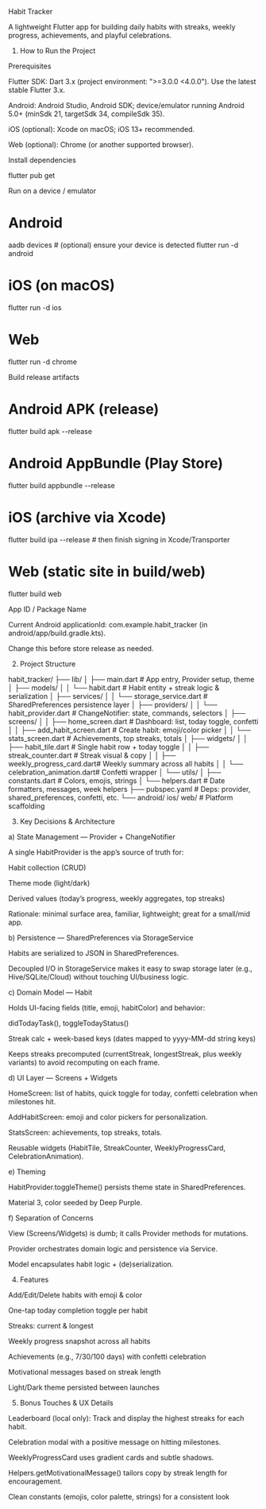 Habit Tracker

A lightweight Flutter app for building daily habits with streaks, weekly progress, achievements, and playful celebrations.

1) How to Run the Project

Prerequisites

Flutter SDK: Dart 3.x (project environment: ">=3.0.0 <4.0.0"). Use the latest stable Flutter 3.x.

Android: Android Studio, Android SDK; device/emulator running Android 5.0+ (minSdk 21, targetSdk 34, compileSdk 35).

iOS (optional): Xcode on macOS; iOS 13+ recommended.

Web (optional): Chrome (or another supported browser).

Install dependencies

flutter pub get

Run on a device / emulator

# Android
aadb devices  # (optional) ensure your device is detected
flutter run -d android

# iOS (on macOS)
flutter run -d ios

# Web
flutter run -d chrome

Build release artifacts

# Android APK (release)
flutter build apk --release

# Android AppBundle (Play Store)
flutter build appbundle --release

# iOS (archive via Xcode)
flutter build ipa --release   # then finish signing in Xcode/Transporter

# Web (static site in build/web)
flutter build web

App ID / Package Name

Current Android applicationId: com.example.habit_tracker (in android/app/build.gradle.kts).

Change this before store release as needed.

2) Project Structure

habit_tracker/
├── lib/
│   ├── main.dart                    # App entry, Provider setup, theme
│   ├── models/
│   │   └── habit.dart               # Habit entity + streak logic & serialization
│   ├── services/
│   │   └── storage_service.dart     # SharedPreferences persistence layer
│   ├── providers/
│   │   └── habit_provider.dart      # ChangeNotifier: state, commands, selectors
│   ├── screens/
│   │   ├── home_screen.dart         # Dashboard: list, today toggle, confetti
│   │   ├── add_habit_screen.dart    # Create habit: emoji/color picker
│   │   └── stats_screen.dart        # Achievements, top streaks, totals
│   ├── widgets/
│   │   ├── habit_tile.dart          # Single habit row + today toggle
│   │   ├── streak_counter.dart      # Streak visual & copy
│   │   ├── weekly_progress_card.dart# Weekly summary across all habits
│   │   └── celebration_animation.dart# Confetti wrapper
│   └── utils/
│       ├── constants.dart           # Colors, emojis, strings
│       └── helpers.dart             # Date formatters, messages, week helpers
├── pubspec.yaml                      # Deps: provider, shared_preferences, confetti, etc.
└── android/ ios/ web/                # Platform scaffolding

3) Key Decisions & Architecture

a) State Management — Provider + ChangeNotifier

A single HabitProvider is the app’s source of truth for:

Habit collection (CRUD)

Theme mode (light/dark)

Derived values (today’s progress, weekly aggregates, top streaks)

Rationale: minimal surface area, familiar, lightweight; great for a small/mid app.

b) Persistence — SharedPreferences via StorageService

Habits are serialized to JSON in SharedPreferences.

Decoupled I/O in StorageService makes it easy to swap storage later (e.g., Hive/SQLite/Cloud) without touching UI/business logic.

c) Domain Model — Habit

Holds UI-facing fields (title, emoji, habitColor) and behavior:

didTodayTask(), toggleTodayStatus()

Streak calc + week-based keys (dates mapped to yyyy-MM-dd string keys)

Keeps streaks precomputed (currentStreak, longestStreak, plus weekly variants) to avoid recomputing on each frame.

d) UI Layer — Screens + Widgets

HomeScreen: list of habits, quick toggle for today, confetti celebration when milestones hit.

AddHabitScreen: emoji and color pickers for personalization.

StatsScreen: achievements, top streaks, totals.

Reusable widgets (HabitTile, StreakCounter, WeeklyProgressCard, CelebrationAnimation).

e) Theming

HabitProvider.toggleTheme() persists theme state in SharedPreferences.

Material 3, color seeded by Deep Purple.

f) Separation of Concerns

View (Screens/Widgets) is dumb; it calls Provider methods for mutations.

Provider orchestrates domain logic and persistence via Service.

Model encapsulates habit logic + (de)serialization.

4) Features

 Add/Edit/Delete habits with emoji & color

 One-tap today completion toggle per habit

 Streaks: current & longest

 Weekly progress snapshot across all habits

 Achievements (e.g., 7/30/100 days) with confetti celebration

 Motivational messages based on streak length

 Light/Dark theme persisted between launches

5) Bonus Touches & UX Details
 
 Leaderboard (local only): Track and display the highest streaks for each habit.
 
 Celebration modal with a positive message on hitting milestones.

 WeeklyProgressCard uses gradient cards and subtle shadows.

 Helpers.getMotivationalMessage() tailors copy by streak length for encouragement.

 Clean constants (emojis, color palette, strings) for a consistent look